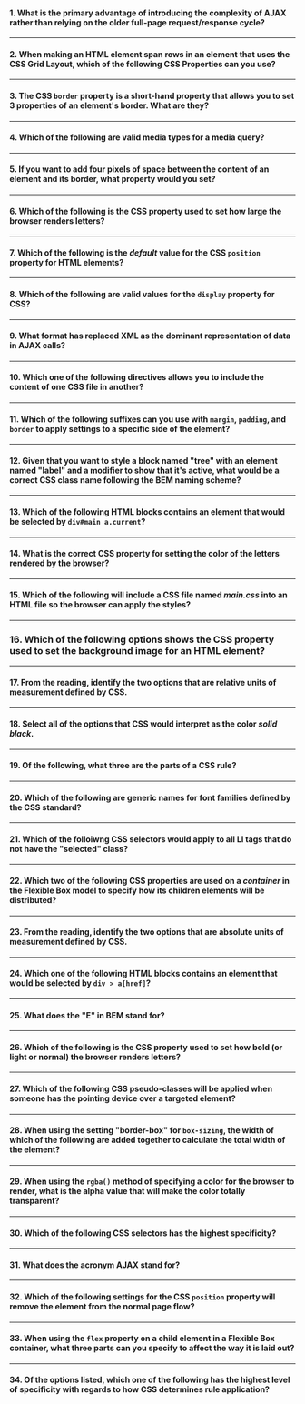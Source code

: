 #### 1. What is the primary advantage of introducing the complexity of AJAX rather than relying on the older full-page request/response cycle?

---

#### 2. When making an HTML element span rows in an element that uses the CSS Grid Layout, which of the following CSS Properties can you use?

---

#### 3. The CSS `border` property is a short-hand property that allows you to set 3 properties of an element's border. What are they?

---

#### 4. Which of the following are valid media types for a media query?

---

#### 5. If you want to add four pixels of space between the content of an element and its border, what property would you set?

---

#### 6. Which of the following is the CSS property used to set how large the browser renders letters? 

---

#### 7. Which of the following is the _default_ value for the CSS `position` property for HTML elements?

---

#### 8. Which of the following are valid values for the `display` property for CSS?

---

#### 9. What format has replaced XML as the dominant representation of data in AJAX calls?

---

#### 10. Which one of the following directives allows you to include the content of one CSS file in another?

---

#### 11. Which of the following suffixes can you use with `margin`, `padding`, and `border` to apply settings to a specific side of the element?

---

#### 12. Given that you want to style a block named "tree" with an element named "label" and a modifier to show that it's active, what would be a correct CSS class name following the BEM naming scheme?

---

#### 13. Which of the following HTML blocks contains an element that would be selected by `div#main a.current`?

---

#### 14. What is the correct CSS property for setting the color of the letters rendered by the browser?

---

#### 15. Which of the following will include a CSS file named _main.css_ into an HTML file so the browser can apply the styles?

---

### 16. Which of the following options shows the CSS property used to set the background image for an HTML element?

---

#### 17. From the reading, identify the two options that are relative units of measurement defined by CSS.

---

#### 18. Select all of the options that CSS would interpret as the color _solid black_.

---

#### 19. Of the following, what three are the parts of a CSS rule?

---

#### 20. Which of the following are generic names for font families defined by the CSS standard?

---

#### 21. Which of the folloiwng CSS selectors would apply to all LI tags that do not have the "selected" class? 

---

#### 22. Which two of the following CSS properties are used on a _container_ in the Flexible Box model to specify how its children elements will be distributed?

---

#### 23. From the reading, identify the two options that are absolute units of measurement defined by CSS.

---

#### 24. Which one of the following HTML blocks contains an element that would be selected by `div > a[href]`?

---

#### 25. What does the "E" in BEM stand for?

---

#### 26. Which of the following is the CSS property used to set how bold (or light or normal) the browser renders letters?

---

#### 27. Which of the following CSS pseudo-classes will be applied when someone has the pointing device over a targeted element?

---

#### 28. When using the setting "border-box" for `box-sizing`, the width of which of the following are added together to calculate the total width of the element? 

---

#### 29. When using the `rgba()` method of specifying a color for the browser to render, what is the alpha value that will make the color totally transparent?

---

#### 30. Which of the following CSS selectors has the highest specificity?

---

#### 31. What does the acronym AJAX stand for?

---

#### 32. Which of the following settings for the CSS `position` property will remove the element from the normal page flow?

---

#### 33. When using the `flex` property on a child element in a Flexible Box container, what three parts can you specify to affect the way it is laid out?

---

#### 34. Of the options listed, which one of the following has the highest level of specificity with regards to how CSS determines rule application? 
